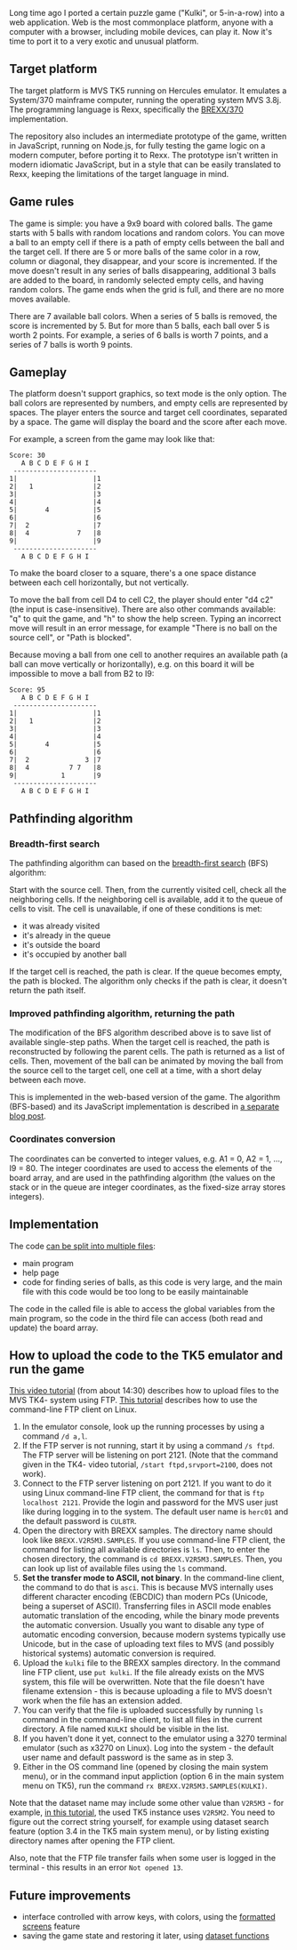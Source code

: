 Long time ago I ported a certain puzzle game ("Kulki", or 5-in-a-row) into a web application. Web is the most commonplace platform, anyone with a computer with a browser, including mobile devices, can play it. Now it's time to port it to a very exotic and unusual platform.

## Target platform

The target platform is MVS TK5 running on Hercules emulator. It emulates a System/370 mainframe computer, running the operating system MVS 3.8j. The programming language is Rexx, specifically the [BREXX/370](https://brexx370.readthedocs.io/en/latest/index.html) implementation.

The repository also includes an intermediate prototype of the game, written in JavaScript, running on Node.js, for fully testing the game logic on a modern computer, before porting it to Rexx. The prototype isn't written in modern idiomatic JavaScript, but in a style that can be easily translated to Rexx, keeping the limitations of the target language in mind.

## Game rules

The game is simple: you have a 9x9 board with colored balls. The game starts with 5 balls with random locations and random colors. You can move a ball to an empty cell if there is a path of empty cells between the ball and the target cell. If there are 5 or more balls of the same color in a row, column or diagonal, they disappear, and your score is incremented. If the move doesn't result in any series of balls disappearing, additional 3 balls are added to the board, in randomly selected empty cells, and having random colors. The game ends when the grid is full, and there are no more moves available.

There are 7 available ball colors. When a series of 5 balls is removed, the score is incremented by 5. But for more than 5 balls, each ball over 5 is worth 2 points. For example, a series of 6 balls is worth 7 points, and a series of 7 balls is worth 9 points.

## Gameplay

The platform doesn't support graphics, so text mode is the only option. The ball colors are represented by numbers, and empty cells are represented by spaces. The player enters the source and target cell coordinates, separated by a space. The game will display the board and the score after each move.

For example, a screen from the game may look like that:

```
Score: 30
   A B C D E F G H I
 ---------------------
1|                   |1
2|   1               |2
3|                   |3
4|                   |4
5|       4           |5
6|                   |6
7|  2                |7
8|  4            7   |8
9|                   |9
 ---------------------
   A B C D E F G H I
```

To make the board closer to a square, there's a one space distance between each cell horizontally, but not vertically.

To move the ball from cell D4 to cell C2, the player should enter "d4 c2" (the input is case-insensitive). There are also other commands available: "q" to quit the game, and "h" to show the help screen. Typing an incorrect move will result in an error message, for example "There is no ball on the source cell", or "Path is blocked".

Because moving a ball from one cell to another requires an available path (a ball can move vertically or horizontally), e.g. on this board it will be impossible to move a ball from B2 to I9:

```
Score: 95
   A B C D E F G H I
 ---------------------
1|                   |1
2|   1               |2
3|                   |3
4|                   |4
5|       4           |5
6|                   |6
7|  2              3 |7
8|  4          7 7   |8
9|           1       |9
 ---------------------
   A B C D E F G H I
```

## Pathfinding algorithm

### Breadth-first search

The pathfinding algorithm can based on the [breadth-first search](https://en.wikipedia.org/wiki/Breadth-first_search) (BFS) algorithm:

Start with the source cell. Then, from the currently visited cell, check all the neighboring cells. If the neighboring cell is available, add it to the queue of cells to visit. The cell is unavailable, if one of these conditions is met:

- it was already visited
- it's already in the queue
- it's outside the board
- it's occupied by another ball

If the target cell is reached, the path is clear. If the queue becomes empty, the path is blocked. The algorithm only checks if the path is clear, it doesn't return the path itself.

### Improved pathfinding algorithm, returning the path

The modification of the BFS algorithm described above is to save list of available single-step paths. When the target cell is reached, the path is reconstructed by following the parent cells. The path is returned as a list of cells. Then, movement of the ball can be animated by moving the ball from the source cell to the target cell, one cell at a time, with a short delay between each move.

This is implemented in the web-based version of the game. The algorithm (BFS-based) and its JavaScript implementation is described in [a separate blog post](https://mieszkogulinski.github.io/pathfinding-algorithm-in-a-puzzle-game).

### Coordinates conversion

The coordinates can be converted to integer values, e.g. A1 = 0, A2 = 1, ..., I9 = 80. The integer coordinates are used to access the elements of the board array, and are used in the pathfinding algorithm (the values on the stack or in the queue are integer coordinates, as the fixed-size array stores integers).

## Implementation

The code [can be split into multiple files](https://brexx370.readthedocs.io/en/latest/calling.html):

- main program
- help page
- code for finding series of balls, as this code is very large, and the main file with this code would be too long to be easily maintainable

The code in the called file is able to access the global variables from the main program, so the code in the third file can access (both read and update) the board array.

## How to upload the code to the TK5 emulator and run the game

[This video tutorial](https://www.youtube.com/watch?v=Ks2YPiP0tys) (from about 14:30) describes how to upload files to the MVS TK4- system using FTP. [This tutorial](https://linuxize.com/post/how-to-use-linux-ftp-command-to-transfer-files/) describes how to use the command-line FTP client on Linux.

1. In the emulator console, look up the running processes by using a command `/d a,l`.
2. If the FTP server is not running, start it by using a command `/s ftpd`. The FTP server will be listening on port 2121. (Note that the command given in the TK4- video tutorial, `/start ftpd,srvport=2100`, does not work).
3. Connect to the FTP server listening on port 2121. If you want to do it using Linux command-line FTP client, the command for that is `ftp localhost 2121`. Provide the login and password for the MVS user just like during logging in to the system. The default user name is `herc01` and the default password is `CUL8TR`.
4. Open the directory with BREXX samples. The directory name should look like `BREXX.V2R5M3.SAMPLES`. If you use command-line FTP client, the command for listing all available directories is `ls`. Then, to enter the chosen directory, the command is `cd BREXX.V2R5M3.SAMPLES`. Then, you can look up list of available files using the `ls` command.
5. **Set the transfer mode to ASCII, not binary**. In the command-line client, the command to do that is `asci`. This is because MVS internally uses different character encoding (EBCDIC) than modern PCs (Unicode, being a superset of ASCII). Transferring files in ASCII mode enables automatic translation of the encoding, while the binary mode prevents the automatic conversion. Usually you want to disable any type of automatic encoding conversion, because modern systems typically use Unicode, but in the case of uploading text files to MVS (and possibly historical systems) automatic conversion is required.
6. Upload the `kulki` file to the BREXX samples directory. In the command line FTP client, use `put kulki`. If the file already exists on the MVS system, this file will be overwritten. Note that the file doesn't have filename extension - this is because uploading a file to MVS doesn't work when the file has an extension added.
7. You can verify that the file is uploaded successfully by running `ls` command in the command-line client, to list all files in the current directory. A file named `KULKI` should be visible in the list.
8. If you haven't done it yet, connect to the emulator using a 3270 terminal emulator (such as x3270 on Linux). Log into the system - the default user name and default password is the same as in step 3.
9. Either in the OS command line (opened by closing the main system menu), or in the command input appliction (option 6 in the main system menu on TK5), run the command `rx BREXX.V2R5M3.SAMPLES(KULKI)`.

Note that the dataset name may include some other value than `V2R5M3` - for example, [in this tutorial](https://www.youtube.com/watch?v=JzIyFzF6y9Q), the used TK5 instance uses `V2R5M2`. You need to figure out the correct string yourself, for example using dataset search feature (option 3.4 in the TK5 main system menu), or by listing existing directory names after opening the FTP client.

Also, note that the FTP file transfer fails when some user is logged in the terminal - this results in an error `Not opened 13`.

## Future improvements

- interface controlled with arrow keys, with colors, using the [formatted screens](https://brexx370.readthedocs.io/en/latest/fss.html) feature
- saving the game state and restoring it later, using [dataset functions](https://brexx370.readthedocs.io/en/latest/dataset.html)
